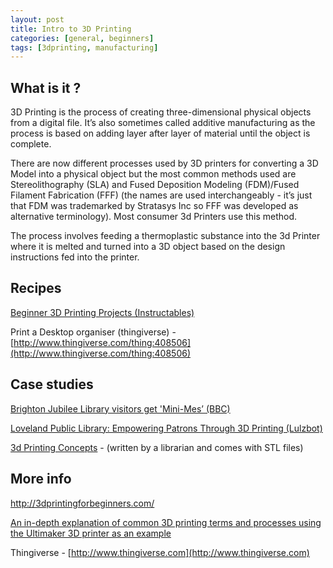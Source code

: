 ```yaml
---
layout: post
title: Intro to 3D Printing
categories: [general, beginners]
tags: [3dprinting, manufacturing]
---
```


## What is it ?
3D Printing is the process of creating three-dimensional physical objects from a digital file. It’s also sometimes called additive manufacturing as the process is based on adding layer after layer of material until the object is complete.

There are now different processes used by 3D printers for converting a 3D Model into a physical object but the most common methods used are Stereolithography (SLA) and Fused Deposition Modeling (FDM)/Fused Filament Fabrication (FFF) (the names are used interchangeably - it’s just that FDM was trademarked by Stratasys Inc so FFF was developed as alternative terminology). Most consumer 3d Printers use this method.

The process involves feeding a thermoplastic substance into the 3d Printer where it is melted and turned into a 3D object based on the design instructions fed into the printer.


## Recipes

[Beginner 3D Printing Projects (Instructables)](http://www.instructables.com/id/Beginner-3D-Printing-Projects/
)

Print a Desktop organiser (thingiverse) - [http://www.thingiverse.com/thing:408506](http://www.thingiverse.com/thing:408506)


## Case studies
[Brighton Jubilee Library visitors get 'Mini-Mes’ (BBC)](http://www.bbc.co.uk/news/uk-england-sussex-24165025)

[
Loveland Public Library: Empowering Patrons Through 3D Printing (Lulzbot)](https://www.lulzbot.com/learn/case-studies/loveland-public-library-empowering-patrons-through-3d-printing)

[3d Printing Concepts](https://all3dp.com/3d-printing-concepts/) -  (written by a librarian and comes with STL files)

## More info

http://3dprintingforbeginners.com/

[An in-depth explanation of common 3D printing terms and processes using the Ultimaker 3D printer as an example](http://3dprintingforbeginners.com/wp-content/uploads/2014/04/3D-Printing-Technology_Download.pdf)

Thingiverse - [http://www.thingiverse.com](http://www.thingiverse.com)
